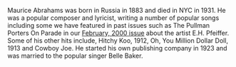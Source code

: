 Maurice Abrahams was born in Russia in 1883 and died in NYC in 1931. He was a popular composer and lyricist, writing a number of popular songs including some we have featured in past issues such as The Pullman Porters On Parade in our [February, 2000 issue](http://www.parlorsongs.com/parlorsongs.com/archive/issues/0200/0200.html) about the artist E.H. Pfeiffer. Some of his other hits include, Hitchy Koo, 1912, Oh, You Million Dollar Doll, 1913 and Cowboy Joe. He started his own publishing company in 1923 and was married to the popular singer Belle Baker.

